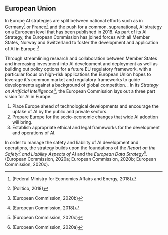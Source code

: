 ## European Union

In Europe AI strategies are split between national efforts such as in Germany[^9] or France[^10] and the push for a common, supranational, AI strategy on a European level that has been published in 2018. As part of its AI Strategy, the European Commission has joined forces with all Member States, Norway and Switzerland to foster the development and application of AI in Europe.[^11]

Through streamlining research and collaboration between Member States and increasing investment into AI development and deployment as well as building out policy options for a future EU regulatory framework, with a particular focus on high-risk applications the European Union hopes to leverage it's common market and regulatory frameworks to guide developments against a background of global competition. .
In its *Strategy on Artificial Intelligence*[^12], the European Commission lays out a three part vision for AI in Europe.

1. Place Europe ahead of technological developments and encourage the uptake of AI by the public and private sectors.
2. Prepare Europe for the socio-economic changes that wide AI adoption will bring.
3. Establish appropriate ethical and legal frameworks for the development and operations of AI.

In order to manage the safety and liability of AI development and operations, the strategy builds upon the foundations of the *Report on the Safety*[^13] *and Liability Aspects of AI* and the *European Data Strategy*[^14]*.* (European Commission, 2020a; European Commission, 2020b; European Commission, 2020c).

[^9]: (Federal Ministry for Economics Affairs and Energy, 2018)

[^10]: (Politico, 2018)

[^11]: (European Commission, 2020b)

[^12]: (European Commission, 2018)

[^13]: (European Commission, 2020c)

[^14]: (European Commission, 2020a)
